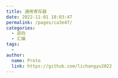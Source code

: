 ```yaml
---
title: 通用寄存器
date: 2022-11-01 18:03:47
permalink: /pages/ca3e4f/
categories:
  - 逆向
  - 汇编
tags:
  - 
author: 
  name: Proto
  link: https://github.com/lichangyu2022
---
```

